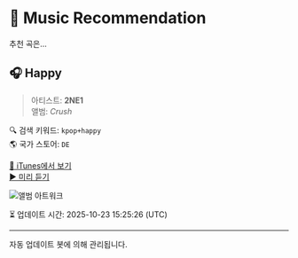
# 🎵 Music Recommendation

추천 곡은...

## 🎧 Happy  
> 아티스트: **2NE1**  
> 앨범: _Crush_  

🔍 검색 키워드: `kpop+happy`  
🌎 국가 스토어: `DE`

[🔗 iTunes에서 보기](https://music.apple.com/de/album/happy/1317764593?i=1317765253&uo=4)  
[▶️ 미리 듣기](https://audio-ssl.itunes.apple.com/itunes-assets/AudioPreview115/v4/d4/a1/d0/d4a1d07c-9473-cc5f-8093-efa96da2a3f5/mzaf_2935952554729768470.plus.aac.p.m4a)

![앨범 아트워크](https://is1-ssl.mzstatic.com/image/thumb/Music115/v4/90/c0/d4/90c0d401-f1d2-6540-ea9a-e2ada5ce25e5/2NE1_NEW_ALBUM_Digital_Single.png/100x100bb.jpg)

⏳ 업데이트 시간: 2025-10-23 15:25:26 (UTC)

---
자동 업데이트 봇에 의해 관리됩니다.
